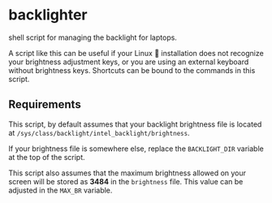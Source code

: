 # backlighter
shell script for managing the backlight for laptops.

A script like this can be useful if your Linux :penguin: installation does not recognize your brightness adjustment keys, or you are using an external keyboard without brightness keys. Shortcuts can be bound to the commands in this script.

## Requirements
This script, by default assumes that your backlight brightness file is located at
`/sys/class/backlight/intel_backlight/brightness`.

If your brightness file is somewhere else, replace the `BACKLIGHT_DIR` variable at the top of the script.

This script also assumes that the maximum brightness allowed on your screen will be stored as **3484** in the `brightness` file.
This value can be adjusted in the `MAX_BR` variable.
